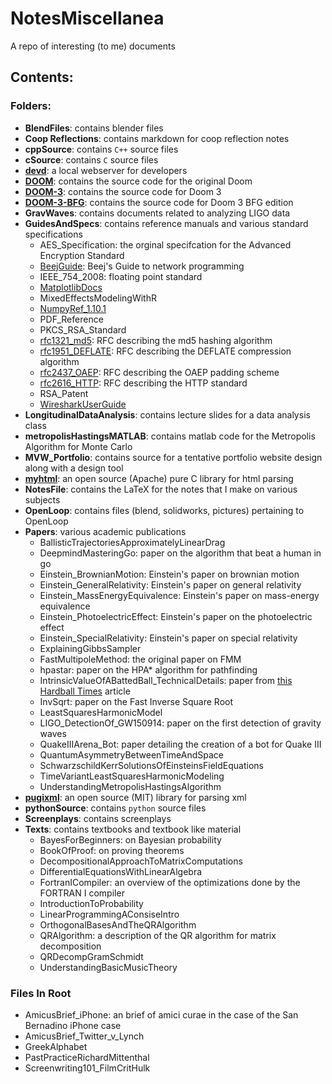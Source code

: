 # NotesMiscellanea
A repo of interesting (to me) documents

## Contents:
### Folders:
- **BlendFiles**: contains blender files
- **Coop Reflections**: contains markdown for coop reflection notes 
- **cppSource**: contains `C++` source files
- **cSource**: contains `C` source files
- [**devd**](https://github.com/cortesi/devd): a local webserver for developers 
- [**DOOM**](https://github.com/id-Software/DOOM): contains the source code for the original Doom
- [**DOOM-3**](https://github.com/id-Software/DOOM-3): contains the source code for Doom 3 
- [**DOOM-3-BFG**](https://github.com/id-Software/DOOM-3-BFG): contains the source code for Doom 3 BFG edition
- **GravWaves**: contains documents related to analyzing LIGO data
- **GuidesAndSpecs**: contains reference manuals and various standard specifications
  - AES_Specification: the orginal specifcation for the Advanced Encryption Standard
  - [BeejGuide](http://beej.us/guide/bgnet/): Beej's Guide to network programming
  - IEEE_754_2008: floating point standard
  - [MatplotlibDocs](http://matplotlib.org/)
  - MixedEffectsModelingWithR
  - [NumpyRef_1.10.1](http://www.numpy.org/)
  - PDF_Reference
  - PKCS_RSA_Standard
  - [rfc1321_md5](https://www.tools.ietf.org/html/rfc1321): RFC describing the md5 hashing algorithm 
  - [rfc1951_DEFLATE](https://www.tools.ietf.org/html/rfc1951): RFC describing the DEFLATE compression algorithm
  - [rfc2437_OAEP](https://www.tools.ietf.org/html/rfc2437): RFC describing the OAEP padding scheme
  - [rfc2616_HTTP](https://www.tools.ietf.org/html/rfc2616): RFC describing the HTTP standard 
  - RSA_Patent
  - [WiresharkUserGuide](https://www.wireshark.org/)
- **LongitudinalDataAnalysis**: contains lecture slides for a data analysis class 
- **metropolisHastingsMATLAB**: contains matlab code for the Metropolis Algorithm for Monte Carlo 
- **MVW_Portfolio**: contains source for a tentative portfolio website design along with a design tool 
- [**myhtml**](https://github.com/lexborisov/myhtml): an open source (Apache) pure C library for html parsing
- **NotesFile**: contains the LaTeX for the notes that I make on various subjects 
- **OpenLoop**: contains files (blend, solidworks, pictures) pertaining to OpenLoop 
- **Papers**: various academic publications
  - BallisticTrajectoriesApproximatelyLinearDrag
  - DeepmindMasteringGo: paper on the algorithm that beat a human in go
  - Einstein_BrownianMotion: Einstein's paper on brownian motion  
  - Einstein_GeneralRelativity: Einstein's paper on general relativity
  - Einstein_MassEnergyEquivalence: Einstein's paper on mass-energy equivalence
  - Einstein_PhotoelectricEffect: Einstein's paper on the photoelectric effect 
  - Einstein_SpecialRelativity: Einstein's paper on special relativity 
  - ExplainingGibbsSampler
  - FastMultipoleMethod: the original paper on FMM 
  - hpastar: paper on the HPA* algorithm for pathfinding
  - IntrinsicValueOfABattedBall_TechnicalDetails: paper from [this Hardball Times](http://www.hardballtimes.com/the-intrinsic-value-of-a-batted-ball/) article
  - InvSqrt: paper on the Fast Inverse Square Root
  - LeastSquaresHarmonicModel
  - LIGO_DetectionOf_GW150914: paper on the first detection of gravity waves
  - QuakeIIIArena_Bot: paper detailing the creation of a bot for Quake III 
  - QuantumAsymmetryBetweenTimeAndSpace
  - SchwarzschildKerrSolutionsOfEinsteinsFieldEquations
  - TimeVariantLeastSquaresHarmonicModeling
  - UnderstandingMetropolisHastingsAlgorithm
- [**pugixml**](https://github.com/zeux/pugixml): an open source (MIT) library for parsing xml 
- **pythonSource**: contains `python` source files 
- **Screenplays**: contains screenplays
- **Texts**: contains textbooks and textbook like material
  - BayesForBeginners: on Bayesian probability
  - BookOfProof: on proving theorems
  - DecompositionalApproachToMatrixComputations 
  - DifferentialEquationsWithLinearAlgebra
  - FortranICompiler: an overview of the optimizations done by the FORTRAN I compiler
  - IntroductionToProbability 
  - LinearProgrammingAConsiseIntro
  - OrthogonalBasesAndTheQRAlgorithm
  - QRAlgorithm: a description of the QR algorithm for matrix decomposition
  - QRDecompGramSchmidt
  - UnderstandingBasicMusicTheory

### Files In Root
- AmicusBrief_iPhone: an brief of amici curae in the case of the San Bernadino iPhone case
- AmicusBrief_Twitter_v_Lynch
- GreekAlphabet
- PastPracticeRichardMittenthal
- Screenwriting101_FilmCritHulk

 







